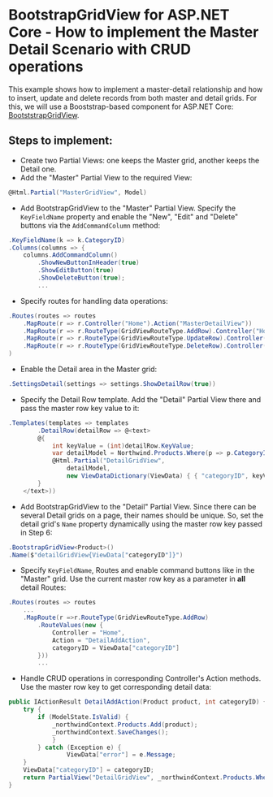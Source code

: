 # BootstrapGridView for ASP.NET Core - How to implement the Master Detail Scenario with CRUD operations
This example shows how to implement a master-detail relationship and how to insert, update and delete records from both master and detail grids. For this, we will use a Booststrap-based component for ASP.NET Core: [BootststrapGridView](https://demos.devexpress.com/aspnetcore-bootstrap/GridView).

## Steps to implement:
* Create two Partial Views: one keeps the Master grid, another keeps the Detail one.
* Add the "Master" Partial View to the required View:

```csharp 
@Html.Partial("MasterGridView", Model)
```
* Add BootstrapGridView to the "Master" Partial View. Specify the `KeyFieldName` property and enable the "New", "Edit" and "Delete" buttons via the `AddCommandColumn` method:

```csharp 
.KeyFieldName(k => k.CategoryID)
.Columns(columns => {
    columns.AddCommandColumn()
        .ShowNewButtonInHeader(true)
        .ShowEditButton(true)
        .ShowDeleteButton(true);
        ...
```
* Specify routes for handling data operations:

```csharp 
.Routes(routes => routes
    .MapRoute(r => r.Controller("Home").Action("MasterDetailView"))
    .MapRoute(r => r.RouteType(GridViewRouteType.AddRow).Controller("Home").Action("MasterAddAction"))
    .MapRoute(r => r.RouteType(GridViewRouteType.UpdateRow).Controller("Home").Action("MasterUpdateRowAction"))
    .MapRoute(r => r.RouteType(GridViewRouteType.DeleteRow).Controller("Home").Action("MasterDeleteRowAction"))
)
```
* Enable the Detail area in the Master grid:

```csharp  
.SettingsDetail(settings => settings.ShowDetailRow(true))
``` 
* Specify the Detail Row template. Add the "Detail" Partial View there and pass the master row key value to it:

```csharp 
.Templates(templates => templates
        .DetailRow(detailRow => @<text>
        @{ 
            int keyValue = (int)detailRow.KeyValue;
            var detailModel = Northwind.Products.Where(p => p.CategoryID == keyValue);
            @Html.Partial("DetailGridView", 
                detailModel, 
                new ViewDataDictionary(ViewData) { { "categoryID", keyValue } });
        }
    </text>))
```
* Add BootstrapGridView to the "Detail" Partial View. Since there can be several Detail grids on a page, their names should be unique. So, set the detail grid's `Name` property dynamically using the master row key passed in Step 6:

```csharp  
.BootstrapGridView<Product>()
.Name($"detailGridView{ViewData["categoryID"]}")
```
* Specify `KeyFieldName`, Routes and enable command buttons like in the "Master" grid. Use the current master row key as a parameter in **all** detail Routes:

```csharp 
.Routes(routes => routes
    ...
    .MapRoute(r =>r.RouteType(GridViewRouteType.AddRow)
        .RouteValues(new {
            Controller = "Home",
            Action = "DetailAddAction",
            categoryID = ViewData["categoryID"]
        }))
        ...
```
* Handle CRUD operations in corresponding Controller's Action methods. Use the master row key to get corresponding detail data:

```csharp 
public IActionResult DetailAddAction(Product product, int categoryID) {
    try {
        if (ModelState.IsValid) {
            _northwindContext.Products.Add(product);
            _northwindContext.SaveChanges();
            }
        } catch (Exception e) {
                ViewData["error"] = e.Message;
    }
    ViewData["categoryID"] = categoryID;
    return PartialView("DetailGridView", _northwindContext.Products.Where(p => p.CategoryID == categoryID));
}
```

